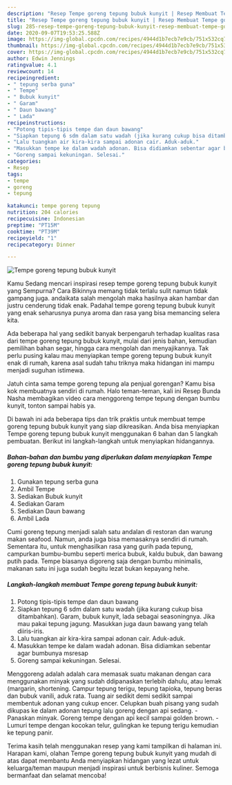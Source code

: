 ```yaml
---
description: "Resep Tempe goreng tepung bubuk kunyit | Resep Membuat Tempe goreng tepung bubuk kunyit Yang Lezat"
title: "Resep Tempe goreng tepung bubuk kunyit | Resep Membuat Tempe goreng tepung bubuk kunyit Yang Lezat"
slug: 285-resep-tempe-goreng-tepung-bubuk-kunyit-resep-membuat-tempe-goreng-tepung-bubuk-kunyit-yang-lezat
date: 2020-09-07T19:53:25.588Z
image: https://img-global.cpcdn.com/recipes/4944d1b7ecb7e9cb/751x532cq70/tempe-goreng-tepung-bubuk-kunyit-foto-resep-utama.jpg
thumbnail: https://img-global.cpcdn.com/recipes/4944d1b7ecb7e9cb/751x532cq70/tempe-goreng-tepung-bubuk-kunyit-foto-resep-utama.jpg
cover: https://img-global.cpcdn.com/recipes/4944d1b7ecb7e9cb/751x532cq70/tempe-goreng-tepung-bubuk-kunyit-foto-resep-utama.jpg
author: Edwin Jennings
ratingvalue: 4.1
reviewcount: 14
recipeingredient:
- " tepung serba guna"
- " Tempe"
- " Bubuk kunyit"
- " Garam"
- " Daun bawang"
- " Lada"
recipeinstructions:
- "Potong tipis-tipis tempe dan daun bawang"
- "Siapkan tepung 6 sdm dalam satu wadah (jika kurang cukup bisa ditambahkan). Garam, bubuk kunyit, lada sebagai seasoningnya. Jika mau pakai tepung jagung. Masukkan juga daun bawang yang telah diiris-iris."
- "Lalu tuangkan air kira-kira sampai adonan cair. Aduk-aduk."
- "Masukkan tempe ke dalam wadah adonan. Bisa didiamkan sebentar agar bumbunya msresap"
- "Goreng sampai kekuningan. Selesai."
categories:
- Resep
tags:
- tempe
- goreng
- tepung

katakunci: tempe goreng tepung 
nutrition: 204 calories
recipecuisine: Indonesian
preptime: "PT15M"
cooktime: "PT39M"
recipeyield: "1"
recipecategory: Dinner

---
```



![Tempe goreng tepung bubuk kunyit](https://img-global.cpcdn.com/recipes/4944d1b7ecb7e9cb/751x532cq70/tempe-goreng-tepung-bubuk-kunyit-foto-resep-utama.jpg)

Kamu Sedang mencari inspirasi resep tempe goreng tepung bubuk kunyit yang Sempurna? Cara Bikinnya memang tidak terlalu sulit namun tidak gampang juga. andaikata salah mengolah maka hasilnya akan hambar dan justru cenderung tidak enak. Padahal tempe goreng tepung bubuk kunyit yang enak seharusnya punya aroma dan rasa yang bisa memancing selera kita.

Ada beberapa hal yang sedikit banyak berpengaruh terhadap kualitas rasa dari tempe goreng tepung bubuk kunyit, mulai dari jenis bahan, kemudian pemilihan bahan segar, hingga cara mengolah dan menyajikannya. Tak perlu pusing kalau mau menyiapkan tempe goreng tepung bubuk kunyit enak di rumah, karena asal sudah tahu triknya maka hidangan ini mampu menjadi suguhan istimewa.

Jatuh cinta sama tempe goreng tepung ala penjual gorengan? Kamu bisa kok membuatnya sendiri di rumah. Halo teman-teman, kali ini Resep Bunda Nasha membagikan video cara menggoreng tempe tepung dengan bumbu kunyit, tonton sampai habis ya.


Di bawah ini ada beberapa tips dan trik praktis untuk membuat tempe goreng tepung bubuk kunyit yang siap dikreasikan. Anda bisa menyiapkan Tempe goreng tepung bubuk kunyit menggunakan 6 bahan dan 5 langkah pembuatan. Berikut ini langkah-langkah untuk menyiapkan hidangannya.

<!--inarticleads1-->

##### Bahan-bahan dan bumbu yang diperlukan dalam menyiapkan Tempe goreng tepung bubuk kunyit:

1. Gunakan  tepung serba guna
1. Ambil  Tempe
1. Sediakan  Bubuk kunyit
1. Sediakan  Garam
1. Sediakan  Daun bawang
1. Ambil  Lada


Cumi goreng tepung menjadi salah satu andalan di restoran dan warung makan seafood. Namun, anda juga bisa memasaknya sendiri di rumah. Sementara itu, untuk menghasilkan rasa yang gurih pada tepung, campurkan bumbu-bumbu seperti merica bubuk, kaldu bubuk, dan bawang putih pada. Tempe biasanya digoreng saja dengan bumbu minimalis, makanan satu ini juga sudah begitu lezat bukan kepayang hehe. 

<!--inarticleads2-->

##### Langkah-langkah membuat Tempe goreng tepung bubuk kunyit:

1. Potong tipis-tipis tempe dan daun bawang
1. Siapkan tepung 6 sdm dalam satu wadah (jika kurang cukup bisa ditambahkan). Garam, bubuk kunyit, lada sebagai seasoningnya. Jika mau pakai tepung jagung. Masukkan juga daun bawang yang telah diiris-iris.
1. Lalu tuangkan air kira-kira sampai adonan cair. Aduk-aduk.
1. Masukkan tempe ke dalam wadah adonan. Bisa didiamkan sebentar agar bumbunya msresap
1. Goreng sampai kekuningan. Selesai.


Menggoreng adalah adalah cara memasak suatu makanan dengan cara menggunakan minyak yang sudah ddipanaskan terlebih dahulu, atau lemak (margarin, shortening. Campur tepung terigu, tepung tapioka, tepung beras dan bubuk vanili, aduk rata. Tuang air sedikit demi sedikit sampai membentuk adonan yang cukup encer. Celupkan buah pisang yang sudah dikupas ke dalam adonan tepung lalu goreng dengan api sedang. - Panaskan minyak. Goreng tempe dengan api kecil sampai golden brown. - Lumuri tempe dengan kocokan telur, gulingkan ke tepung terigu kemudian ke tepung panir. 

Terima kasih telah menggunakan resep yang kami tampilkan di halaman ini. Harapan kami, olahan Tempe goreng tepung bubuk kunyit yang mudah di atas dapat membantu Anda menyiapkan hidangan yang lezat untuk keluarga/teman maupun menjadi inspirasi untuk berbisnis kuliner. Semoga bermanfaat dan selamat mencoba!
